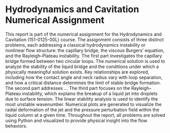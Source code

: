 # Hydrodynamics and Cavitation Numerical Assignment

This report is part of the numerical assignment for the Hydrodynamics and Cavitation (151-0125-00L) course. The assignment
consists of three distinct problems, each addressing a classical hydrodynamics instability or nonlinear flow structure: the
capillary bridge, the viscous Burgers’ equation, and the Rayleigh–Plateau instability.
The first part investigates the capillary bridge formed between two circular loops. The numerical solution is used to analyze
the stability of the liquid bridge and the conditions under which a physically meaningful solution exists. Key relationships are
explored, including how the contact angle and neck radius vary with loop separation, and how a critical distance determines the
limit of stable bridge formation.
The second part addresses ...
The third part focuses on the Rayleigh–Plateau instability, which explains the breakup of a liquid jet into droplets due to surface
tension. The linear stability analysis is used to identify the most unstable wavenumber. Numerical plots are generated to
visualize the radial deformation of the jet and the pressure perturbation field within the liquid column at a given time.
Throughout the report, all problems are solved using Python and visualized to provide physical insight into the flow behaviors.
